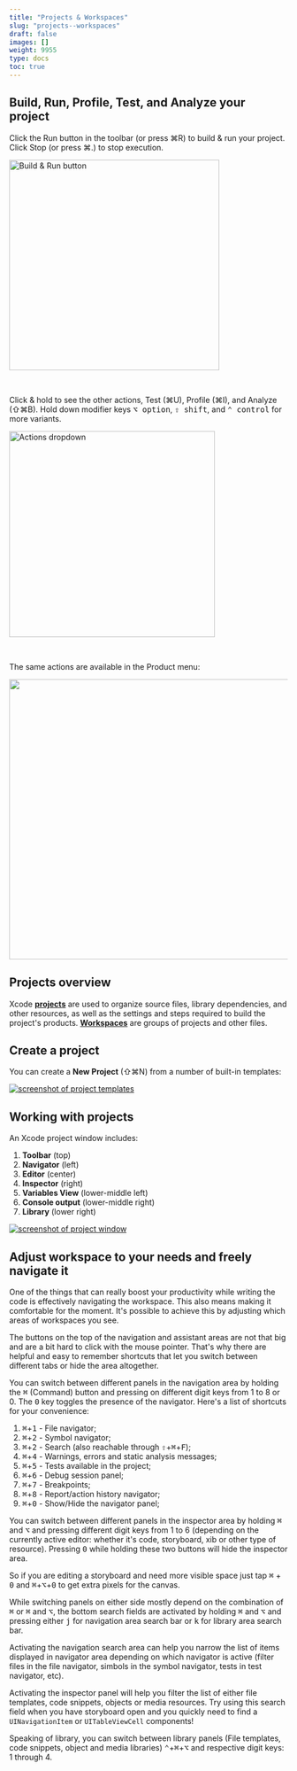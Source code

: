 ```yaml
---
title: "Projects & Workspaces"
slug: "projects--workspaces"
draft: false
images: []
weight: 9955
type: docs
toc: true
---
```


## Build, Run, Profile, Test, and Analyze your project
Click the Run button in the toolbar (or press ⌘R) to build & run your project. Click Stop (or press ⌘.) to stop execution.

<img src="http://i.stack.imgur.com/hqUBJ.png" width="380" alt="Build & Run button">

&nbsp;

Click & hold to see the other actions, Test (⌘U), Profile (⌘I), and Analyze (⇧⌘B). Hold down modifier keys <kbd>⌥ option</kbd>, <kbd>⇧ shift</kbd>, and <kbd>⌃ control</kbd> for more variants.

<img src="http://i.stack.imgur.com/CB9tw.png" width="372" alt="Actions dropdown">

&nbsp;

The same actions are available in the Product menu:

<img src="http://i.stack.imgur.com/jFyxR.jpg" width="506">



## Projects overview
Xcode [**projects**](https://developer.apple.com/library/ios/featuredarticles/XcodeConcepts/Concept-Projects.html#//apple_ref/doc/uid/TP40009328-CH5-SW1) are used to organize source files, library dependencies, and other resources, as well as the settings and steps required to build the project's products. [**Workspaces**](https://developer.apple.com/library/ios/featuredarticles/XcodeConcepts/Concept-Workspace.html) are groups of projects and other files.

## Create a project

You can create a **New Project** (⇧⌘N) from a number of built-in templates:

[![screenshot of project templates][1]][1]


  [1]: http://i.stack.imgur.com/EZhSi.png

## Working with projects

An Xcode project window includes:

1. **Toolbar** (top)
2. **Navigator** (left)
3. **Editor** (center)
4. **Inspector** (right)
5. **Variables View** (lower-middle left)
6. **Console output** (lower-middle right)
7. **Library** (lower right)

[![screenshot of project window][2]][2]


  [2]: http://i.stack.imgur.com/X4c4F.png

## Adjust workspace to your needs and freely navigate it
One of the things that can really boost your productivity while writing the code is effectively navigating the workspace. This also means making it comfortable for the moment. It's possible to achieve this by adjusting which areas of workspaces you see.

The buttons on the top of the navigation and assistant areas are not that big and are a bit hard to click with the mouse pointer. That's why there are helpful and easy to remember shortcuts that let you switch between different tabs or hide the area altogether.

You can switch between different panels in the navigation area by holding the <kbd>⌘</kbd> (Command) button and pressing on different digit keys from 1 to 8 or 0. The <kbd>0</kbd> key toggles the presence of the navigator. Here's a list of shortcuts for your convenience:

 1. <kbd>⌘</kbd>+<kbd>1</kbd> - File navigator;
 2. <kbd>⌘</kbd>+<kbd>2</kbd> - Symbol navigator;
 3. <kbd>⌘</kbd>+<kbd>2</kbd> - Search (also reachable through <kbd>⇧</kbd>+<kbd>⌘</kbd>+<kbd>F</kbd>);
 4. <kbd>⌘</kbd>+<kbd>4</kbd> - Warnings, errors and static analysis messages;
 5. <kbd>⌘</kbd>+<kbd>5</kbd> - Tests available in the project;
 6. <kbd>⌘</kbd>+<kbd>6</kbd> - Debug session panel;
 7. <kbd>⌘</kbd>+<kbd>7</kbd> - Breakpoints;
 8. <kbd>⌘</kbd>+<kbd>8</kbd> - Report/action history navigator;
 9. <kbd>⌘</kbd>+<kbd>0</kbd> - Show/Hide the navigator panel;

You can switch between different panels in the inspector area by holding <kbd>⌘</kbd> and <kbd>⌥</kbd> and pressing different digit keys from 1 to 6 (depending on the currently active editor: whether it's code, storyboard, xib or other type of resource). Pressing <kbd>0</kbd> while holding these two buttons will hide the inspector area.

So if you are editing a storyboard and need more visible space just tap <kbd>⌘</kbd> + <kbd>0</kbd> and <kbd>⌘</kbd>+<kbd>⌥</kbd>+<kbd>0</kbd> to get extra pixels for the canvas.

While switching panels on either side mostly depend on the combination of <kbd>⌘</kbd> or <kbd>⌘</kbd> and <kbd>⌥</kbd>, the bottom search fields are activated by holding <kbd>⌘</kbd> and <kbd>⌥</kbd> and pressing either <kbd>j</kbd> for navigation area search bar or <kbd>k</kbd> for library area search bar.

Activating the navigation search area can help you narrow the list of items displayed in navigator area depending on which navigator is active (filter files in the file navigator, simbols in the symbol navigator, tests in test navigator, etc).

Activating the inspector panel will help you filter the list of either file templates, code snippets, objects or media resources. Try using this search field when you have storyboard open and you quickly need to find a `UINavigationItem` or `UITableViewCell` components!

Speaking of library, you can switch between library panels (File templates, code snippets, object and media libraries) <kbd>⌃</kbd>+<kbd>⌘</kbd>+<kbd>⌥</kbd> and respective digit keys: 1 through 4.

